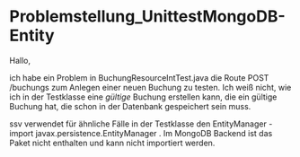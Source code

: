 Problemstellung_UnittestMongoDB-Entity
======================================

Hallo,

ich habe ein Problem in BuchungResourceIntTest.java die Route POST /buchungs zum Anlegen einer neuen Buchung zu testen.
Ich weiß nicht, wie ich in der Testklasse eine _gültige_ Buchung erstellen kann, die ein gültige Buchung hat, die schon in der Datenbank gespeichert sein muss.

ssv verwendet für ähnliche Fälle in der Testklasse den EntityManager - import javax.persistence.EntityManager . Im MongoDB Backend ist das Paket nicht enthalten und kann nicht importiert werden.